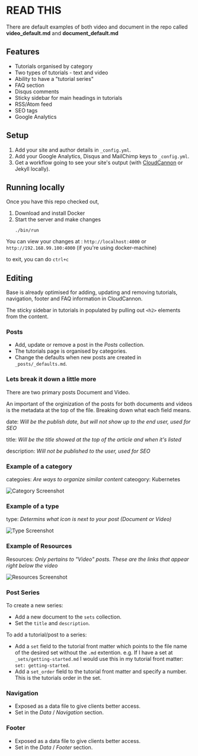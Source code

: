 # READ THIS

There are default examples of both video and document in the repo called **video_default.md** and **document_default.md**


## Features

* Tutorials organised by category
* Two types of tutorials - text and video
* Ability to have a "tutorial series"
* FAQ section
* Disqus comments
* Sticky sidebar for main headings in tutorials
* RSS/Atom feed
* SEO tags
* Google Analytics

## Setup

1. Add your site and author details in `_config.yml`.
2. Add your Google Analytics, Disqus and MailChimp keys to `_config.yml`.
3. Get a workflow going to see your site's output (with [CloudCannon](https://app.cloudcannon.com/) or Jekyll locally).

## Running locally

Once you have this repo checked out, 
1. Download and install Docker
2. Start the server and make changes
    ```
    ./bin/run
    ```

You can view your changes at : `http://localhost:4000` or `http://192.168.99.100:4000` (if you're using docker-machine)

to exit, you can do `ctrl+c`

## Editing

Base is already optimised for adding, updating and removing tutorials, navigation, footer and FAQ information in CloudCannon.

The sticky sidebar in tutorials in populated by pulling out `<h2>` elements from the content.

### Posts

* Add, update or remove a post in the *Posts* collection.
* The tutorials page is organised by categories.
* Change the defaults when new posts are created in `_posts/_defaults.md`.

### Lets break it down a little more
There are two primary posts Document and Video. 

An important of the orginization of the posts for both documents and videos is the metadata at the top of the file. Breaking down what each field means.

date: *Will be the publish date, but will not show up to the end user, used for SEO*

title: *Will be the title showed at the top of the article and when it's listed*

description: *Will not be published to the user, used for SEO*


### Example of a category
categoies: *Are ways to organize similar content*
cateogory: Kubernetes

![Category Screenshot](https://dha4w82d62smt.cloudfront.net/items/0k3T1V372L193C0x1y3F/%5Bd2bdba30dd8aee222e7511abd5a338f6%5D_Image%25202018-04-19%2520at%25209.12.47%2520PM.png?X-CloudApp-Visitor-Id=3010088&v=f0daac9e)


### Example of a type
type: *Determins what icon is next to your post (Document or Video)*

![Type Screenshot](https://dha4w82d62smt.cloudfront.net/items/1y0W262h1O1b2o3a0m0c/%5Ba6426540b975b5cec5dbfeab5f60eded%5D_Image%25202018-04-20%2520at%25209.46.12%2520AM.png?X-CloudApp-Visitor-Id=3010088&v=31718d5c)
    

### Example of Resources
Resources: *Only pertains to "Video" posts. These are the links that appear right below the video*

![Resources Screenshot](https://dha4w82d62smt.cloudfront.net/items/3y230Z2W0W1C3l20262Z/%5B31966bf1a3b62fc817d809c2c48402a0%5D_Image%25202018-04-20%2520at%25209.59.31%2520AM.png?X-CloudApp-Visitor-Id=3010088&v=d456f555)


### Post Series
To create a new series:

* Add a new document to the `sets` collection.
* Set the `title` and `description`.

To add a tutorial/post to a series:
* Add a `set` field to the tutorial front matter which points to the file name of the desired set without the `.md` extention. e.g. If I have a set at `_sets/getting-started.md` I would use this in my tutorial front matter: `set: getting-started`.
* Add a `set_order` field to the tutorial front matter and specify a number. This is the tutorials order in the set.

### Navigation

* Exposed as a data file to give clients better access.
* Set in the *Data* / *Navigation* section.

### Footer

* Exposed as a data file to give clients better access.
* Set in the *Data* / *Footer* section.
